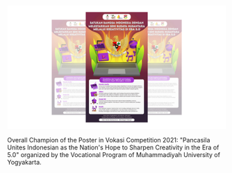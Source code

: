 ![Alt text](https://raw.githubusercontent.com/radwija/my-posters/master/Vokasi%20Competition%202021/vokasi.jpg)

Overall Champion of the Poster in Vokasi Competition 2021:
"Pancasila Unites Indonesian as the Nation's Hope to Sharpen Creativity in the Era of 5.0" organized by the Vocational Program of Muhammadiyah University of Yogyakarta.






